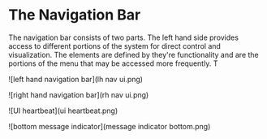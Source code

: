 # The Navigation Bar
The navigation bar consists of two parts.  The left hand side provides access to different portions of the system for direct control and visualization.  The elements are defined by they're functionality and are the portions of the menu that may be accessed more frequently.  T

![left hand navigation bar](lh nav ui.png)



![right hand navigation bar](rh nav ui.png)

![UI heartbeat](ui heartbeat.png)

![bottom message indicator](message indicator bottom.png)

